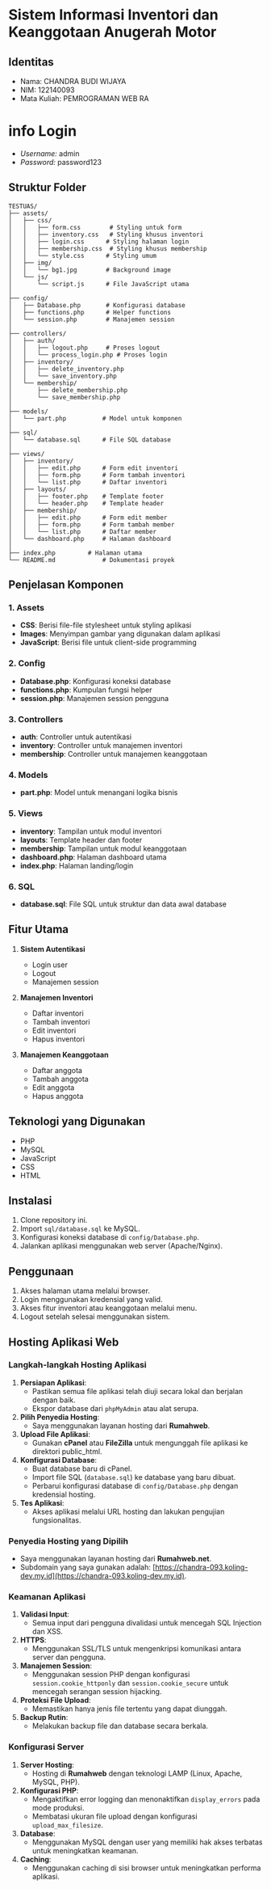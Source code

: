 # Sistem Informasi Inventori dan Keanggotaan Anugerah Motor

## Identitas
- Nama: CHANDRA BUDI WIJAYA
- NIM: 122140093
- Mata Kuliah: PEMROGRAMAN WEB RA

# info Login
- *Username:* admin
- *Password:* password123

## Struktur Folder
```
TESTUAS/
├── assets/
│   ├── css/
│   │   ├── form.css        # Styling untuk form
│   │   ├── inventory.css   # Styling khusus inventori
│   │   ├── login.css      # Styling halaman login
│   │   ├── membership.css  # Styling khusus membership
│   │   └── style.css      # Styling umum
│   ├── img/
│   │   └── bg1.jpg        # Background image
│   └── js/
│       └── script.js      # File JavaScript utama
│
├── config/
│   ├── Database.php       # Konfigurasi database
│   ├── functions.php      # Helper functions
│   └── session.php        # Manajemen session
│
├── controllers/
│   ├── auth/
│   │   ├── logout.php     # Proses logout
│   │   └── process_login.php # Proses login
│   ├── inventory/
│   │   ├── delete_inventory.php
│   │   └── save_inventory.php
│   └── membership/
│       ├── delete_membership.php
│       └── save_membership.php
│
├── models/
│   └── part.php          # Model untuk komponen
│
├── sql/
│   └── database.sql      # File SQL database
│
├── views/
│   ├── inventory/
│   │   ├── edit.php      # Form edit inventori
│   │   ├── form.php      # Form tambah inventori
│   │   └── list.php      # Daftar inventori
│   ├── layouts/
│   │   ├── footer.php    # Template footer
│   │   └── header.php    # Template header
│   ├── membership/
│   │   ├── edit.php      # Form edit member
│   │   ├── form.php      # Form tambah member
│   │   └── list.php      # Daftar member
│   └── dashboard.php     # Halaman dashboard
│  
├── index.php         # Halaman utama
└── README.md             # Dokumentasi proyek
```

## Penjelasan Komponen

### 1. Assets
- **CSS**: Berisi file-file stylesheet untuk styling aplikasi
- **Images**: Menyimpan gambar yang digunakan dalam aplikasi
- **JavaScript**: Berisi file untuk client-side programming

### 2. Config
- **Database.php**: Konfigurasi koneksi database
- **functions.php**: Kumpulan fungsi helper
- **session.php**: Manajemen session pengguna

### 3. Controllers
- **auth**: Controller untuk autentikasi
- **inventory**: Controller untuk manajemen inventori
- **membership**: Controller untuk manajemen keanggotaan

### 4. Models
- **part.php**: Model untuk menangani logika bisnis

### 5. Views
- **inventory**: Tampilan untuk modul inventori
- **layouts**: Template header dan footer
- **membership**: Tampilan untuk modul keanggotaan
- **dashboard.php**: Halaman dashboard utama
- **index.php**: Halaman landing/login

### 6. SQL
- **database.sql**: File SQL untuk struktur dan data awal database

## Fitur Utama
1. **Sistem Autentikasi**
   - Login user
   - Logout
   - Manajemen session

2. **Manajemen Inventori**
   - Daftar inventori
   - Tambah inventori
   - Edit inventori
   - Hapus inventori

3. **Manajemen Keanggotaan**
   - Daftar anggota
   - Tambah anggota
   - Edit anggota
   - Hapus anggota

## Teknologi yang Digunakan
- PHP
- MySQL
- JavaScript
- CSS
- HTML

## Instalasi
1. Clone repository ini.
2. Import `sql/database.sql` ke MySQL.
3. Konfigurasi koneksi database di `config/Database.php`.
4. Jalankan aplikasi menggunakan web server (Apache/Nginx).

## Penggunaan
1. Akses halaman utama melalui browser.
2. Login menggunakan kredensial yang valid.
3. Akses fitur inventori atau keanggotaan melalui menu.
4. Logout setelah selesai menggunakan sistem.

## Hosting Aplikasi Web
### Langkah-langkah Hosting Aplikasi
1. **Persiapan Aplikasi**:
   - Pastikan semua file aplikasi telah diuji secara lokal dan berjalan dengan baik.
   - Ekspor database dari `phpMyAdmin` atau alat serupa.
2. **Pilih Penyedia Hosting**:
   - Saya menggunakan layanan hosting dari **Rumahweb**.
3. **Upload File Aplikasi**:
   - Gunakan **cPanel** atau **FileZilla** untuk mengunggah file aplikasi ke direktori public_html.
4. **Konfigurasi Database**:
   - Buat database baru di cPanel.
   - Import file SQL (`database.sql`) ke database yang baru dibuat.
   - Perbarui konfigurasi database di `config/Database.php` dengan kredensial hosting.
5. **Tes Aplikasi**:
   - Akses aplikasi melalui URL hosting dan lakukan pengujian fungsionalitas.

### Penyedia Hosting yang Dipilih
- Saya menggunakan layanan hosting dari **Rumahweb.net**.
- Subdomain yang saya gunakan adalah: [https://chandra-093.koling-dev.my.id](https://chandra-093.koling-dev.my.id).

### Keamanan Aplikasi
1. **Validasi Input**:
   - Semua input dari pengguna divalidasi untuk mencegah SQL Injection dan XSS.
2. **HTTPS**:
   - Menggunakan SSL/TLS untuk mengenkripsi komunikasi antara server dan pengguna.
3. **Manajemen Session**:
   - Menggunakan session PHP dengan konfigurasi `session.cookie_httponly` dan `session.cookie_secure` untuk mencegah serangan session hijacking.
4. **Proteksi File Upload**:
   - Memastikan hanya jenis file tertentu yang dapat diunggah.
5. **Backup Rutin**:
   - Melakukan backup file dan database secara berkala.

### Konfigurasi Server
1. **Server Hosting**:
   - Hosting di **Rumahweb** dengan teknologi LAMP (Linux, Apache, MySQL, PHP).
2. **Konfigurasi PHP**:
   - Mengaktifkan error logging dan menonaktifkan `display_errors` pada mode produksi.
   - Membatasi ukuran file upload dengan konfigurasi `upload_max_filesize`.
3. **Database**:
   - Menggunakan MySQL dengan user yang memiliki hak akses terbatas untuk meningkatkan keamanan.
4. **Caching**:
   - Menggunakan caching di sisi browser untuk meningkatkan performa aplikasi.
